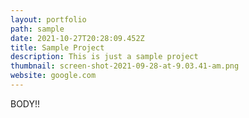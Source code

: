 ```yaml
---
layout: portfolio
path: sample
date: 2021-10-27T20:28:09.452Z
title: Sample Project
description: This is just a sample project
thumbnail: screen-shot-2021-09-28-at-9.03.41-am.png
website: google.com
---
```

BODY!!